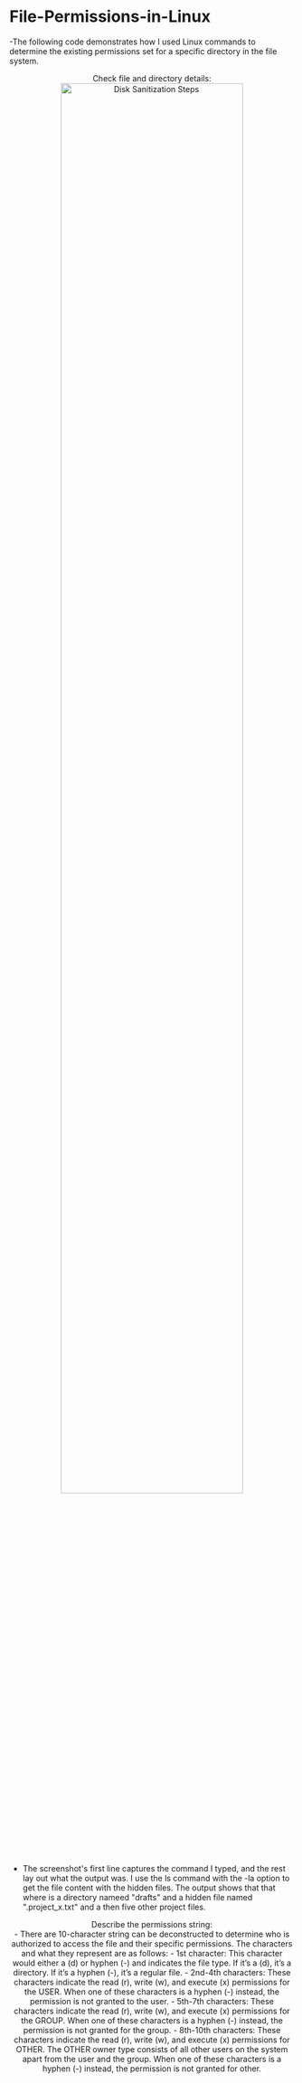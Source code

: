 # File-Permissions-in-Linux

-The following code demonstrates how I used Linux commands to determine the existing
permissions set for a specific directory in the file system.

<p align="center">
Check file and directory details: <br/>
<img src="https://i.imgur.com/dSUwxLs.png" height="80%" width="80%" alt="Disk Sanitization Steps"/>
<br />
<br />

- The screenshot's first line captures the command I typed, and the rest lay out what the output was. I use the ls command with the -la option to get the file content with the hidden files. The output shows that that where is a directory nameed "drafts" and a hidden file named ".project_x.txt" and a then five other project files. 

<p align="center">
Describe the permissions string: <br/>
- There are 10-character string can be deconstructed to determine who is authorized to access the
file and their specific permissions. 
The characters and what they represent are as follows:
- 1st character: This character would either a (d) or hyphen (-) and indicates the file type. If it’s
a (d), it’s a directory. If it’s a hyphen (-), it’s a regular file.
- 2nd-4th characters: These characters indicate the read (r), write (w), and execute (x)
permissions for the USER. When one of these characters is a hyphen (-) instead, the permission is not granted to the user.
- 5th-7th characters: These characters indicate the read (r), write (w), and execute (x)
permissions for the GROUP. When one of these characters is a hyphen (-) instead, the permission is not granted for the group.
- 8th-10th characters: These characters indicate the read (r), write (w), and execute (x)
permissions for OTHER. The OTHER owner type consists of all other users on the system apart
from the user and the group. When one of these characters is a hyphen (-) instead, the permission is not granted for other.
<br />
<br />



